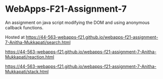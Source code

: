 # WebApps-F21-Assignment-7
An assignment on java script modifying the DOM and using anonymous callback functions.

Hosted at https://44-563-webapps-f21.github.io/webapps-f21-assignment-7-Anitha-Mukkapati/search.html 

https://44-563-webapps-f21.github.io/webapps-f21-assignment-7-Anitha-Mukkapati/reaction.html

https://44-563-webapps-f21.github.io/webapps-f21-assignment-7-Anitha-Mukkapati/stack.html